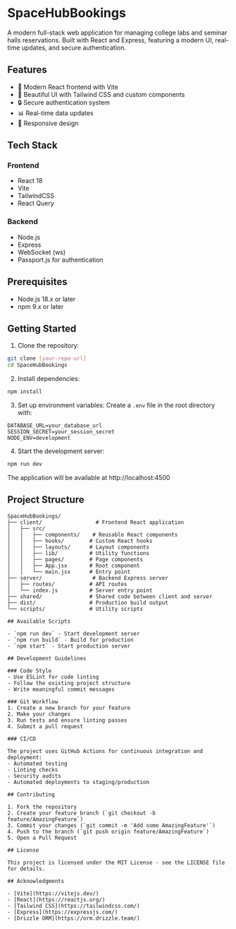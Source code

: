 # SpaceHubBookings

A modern full-stack web application for managing college labs and seminar halls reservations. Built with React and Express, featuring a modern UI, real-time updates, and secure authentication.

## Features

- 🚀 Modern React frontend with Vite
- 🎨 Beautiful UI with Tailwind CSS and custom components
- 🔒 Secure authentication system
- 📊 Real-time data updates
- 📱 Responsive design


## Tech Stack

### Frontend
- React 18
- Vite
- TailwindCSS
- React Query

### Backend
- Node.js
- Express
- WebSocket (ws)
- Passport.js for authentication

## Prerequisites

- Node.js 18.x or later
- npm 9.x or later

## Getting Started

1. Clone the repository:
```bash
git clone [your-repo-url]
cd SpaceHubBookings
```

2. Install dependencies:
```bash
npm install
```

3. Set up environment variables:
Create a `.env` file in the root directory with:
```env
DATABASE_URL=your_database_url
SESSION_SECRET=your_session_secret
NODE_ENV=development
```

4. Start the development server:
```bash
npm run dev
```

The application will be available at http://localhost:4500

## Project Structure

```
SpaceHubBookings/
├── client/                 # Frontend React application
│   ├── src/
│   │   ├── components/    # Reusable React components
│   │   ├── hooks/        # Custom React hooks
│   │   ├── layouts/      # Layout components
│   │   ├── lib/          # Utility functions
│   │   ├── pages/        # Page components
│   │   ├── App.jsx       # Root component
│   │   └── main.jsx      # Entry point
├── server/                # Backend Express server
│   ├── routes/           # API routes
│   └── index.js          # Server entry point
├── shared/               # Shared code between client and server
├── dist/                 # Production build output
└── scripts/              # Utility scripts

## Available Scripts

- `npm run dev` - Start development server
- `npm run build` - Build for production
- `npm start` - Start production server

## Development Guidelines

### Code Style
- Use ESLint for code linting
- Follow the existing project structure
- Write meaningful commit messages

### Git Workflow
1. Create a new branch for your feature
2. Make your changes
3. Run tests and ensure linting passes
4. Submit a pull request

### CI/CD

The project uses GitHub Actions for continuous integration and deployment:
- Automated testing
- Linting checks
- Security audits
- Automated deployments to staging/production

## Contributing

1. Fork the repository
2. Create your feature branch (`git checkout -b feature/AmazingFeature`)
3. Commit your changes (`git commit -m 'Add some AmazingFeature'`)
4. Push to the branch (`git push origin feature/AmazingFeature`)
5. Open a Pull Request

## License

This project is licensed under the MIT License - see the LICENSE file for details.

## Acknowledgments

- [Vite](https://vitejs.dev/)
- [React](https://reactjs.org/)
- [Tailwind CSS](https://tailwindcss.com/)
- [Express](https://expressjs.com/)
- [Drizzle ORM](https://orm.drizzle.team/) 
